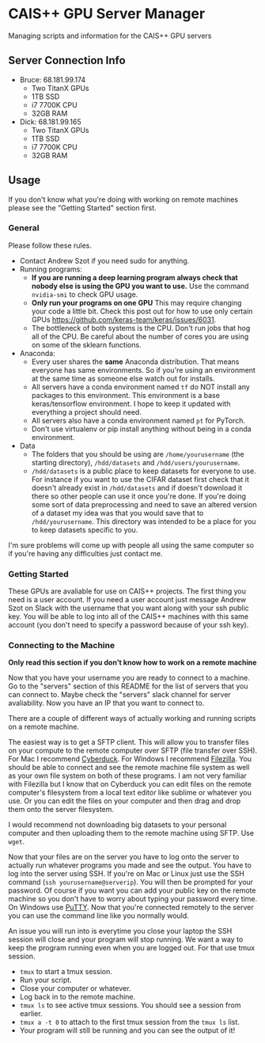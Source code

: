 # CAIS++ GPU Server Manager
Managing scripts and information for the CAIS++ GPU servers 

## Server Connection Info
- Bruce: 68.181.99.174
  - Two TitanX GPUs
  - 1TB SSD
  - i7 7700K CPU
  - 32GB RAM
- Dick: 68.181.99.165
  - Two TitanX GPUs
  - 1TB SSD
  - i7 7700K CPU
  - 32GB RAM


## Usage
If you don't know what you're doing with working on remote machines please see
the "Getting Started" section first.

### General
Please follow these rules.
- Contact Andrew Szot if you need sudo for anything. 
- Running programs:
  - **If you are running a deep learning program always check that nobody else is using the GPU you want to use.** Use the command `nvidia-smi` to check GPU usage.
  - **Only run your programs on one GPU** This may require changing your code a
    little bit. Check this post out for how to use only certain GPUs
    https://github.com/keras-team/keras/issues/6031.
  - The bottleneck of both systems is the CPU. Don't run jobs that hog all of
    the CPU. Be careful about the number of cores you are using on some of the
    sklearn functions.
- Anaconda:
  - Every user shares the **same** Anaconda distribution. That means everyone has
    same environments. So if you're using an environment at the same time as
    someone else watch out for installs. 
  - All servers have a conda environment named `tf` do NOT install any packages
    to this environment. This environment is a base keras/tensorflow
    environment. I hope to keep it updated with everything a project should
    need. 
  - All servers also have a conda environment named `pt` for PyTorch. 
  - Don't use virtualenv or pip install anything without being in a conda
    environment.
- Data
  - The folders that you should be using are `/home/yourusername` (the starting
    directory), `/hdd/datasets` and `/hdd/users/yourusername`.  
  - `/hdd/datasets` is a public place to keep datasets for everyone to use. For
    instance if you want to use the CIFAR dataset first check that it doesn't
    already exist in `/hdd/datasets` and if doesn't download it there so other
    people can use it once you're done. If you're doing some sort of data
    preprocessing and need to save an altered version of a dataset my idea was
    that you would save that to `/hdd/yourusername`. This directory was
    intended to be a place for you to keep datasets specific to you. 

I'm sure problems will come up with people all using the same computer so if
you're having any difficulties just contact me. 

### Getting Started
These GPUs are avaliable for use on CAIS++ projects. The first thing you need
is a user account. If you need a user account just message Andrew Szot on
Slack with the username that you want along with your ssh public key. You
will be able to log into all of the CAIS++ machines with this same account (you
don't need to specify a password because of your ssh key). 

### Connecting to the Machine
**Only read this section if you don't know how to work on a remote
machine**

Now that you have your username you are ready to connect to a
machine. Go to the "servers" section of this README for the list of servers
that you can connect to. Maybe check the "servers" slack channel for
server avaliability. Now you have an IP that you want to connect to.

There are a couple of different ways of actually working and running scripts on
a remote machine. 

The easiest way is to get a SFTP client. This will allow you to transfer files
on your compute to the remote computer over SFTP (file transfer over SSH). For
Mac I recommend [Cyberduck](https://cyberduck.io/?l=en). For Windows I
recommend [Filezilla](https://filezilla-project.org/). You should be able to
connect and see the remote machine file system as well as your own file system
on both of these programs. I am not very familiar with Filezilla but I know
that on Cyberduck you can edit files on the remote computer's filesystem from a
local text editor like sublime or whatever you use. Or you can edit the files
on your computer and then drag and drop them onto the server filesystem. 

I would recommend not downloading big datasets to your personal computer and
then uploading them to the remote machine using SFTP. Use `wget`.

Now that your files are on the server you have to log onto the server to
actually run whatever programs you made and see the output. You have to log
into the server using SSH. If you're on Mac or Linux just use the SSH command
(`ssh yourusername@serverip`). You will then be prompted for your password. Of
course if you want you can add your public key on the remote machine so you
don't have to worry about typing your password every time. On Windows use
[PuTTY](http://www.putty.org/). Now that you're connected remotely to the
server you can use the command line like you normally would. 

An issue you will run into is everytime you close your laptop the SSH session
will close and your program will stop running. We want a way to keep the
program running even when you are logged out. For that use tmux session.
- `tmux` to start a tmux session. 
- Run your script. 
- Close your computer or whatever. 
- Log back in to the remote machine. 
- `tmux ls` to see active tmux sessions. You should see a session from earlier.
- `tmux a -t 0` to attach to the first tmux session from the `tmux ls` list.
- Your program will still be running and you can see the output of it!

